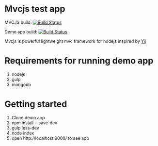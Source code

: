 Mvcjs test app
=====
MVCJS build:
[![Build Status](https://api.travis-ci.org/igorzg/node-mvc.svg?branch=master)](https://travis-ci.org/igorzg/node-mvc)

Demo app build:
[![Build Status](https://travis-ci.org/igorzg/mvcjs-testapp.svg?branch=master)](https://travis-ci.org/igorzg/mvcjs-testapp)

Mvcjs is powerful lightweight mvc framework for nodejs inspired by [Yii](http://www.yiiframework.com/)

Requirements for running demo app
====
1. nodejs
2. gulp
3. mongodb

Getting started
====
1. Clone demo app
2. npm install --save-dev
3. gulp less-dev
4. node index
5. open http://localhost:9000/ to see app

